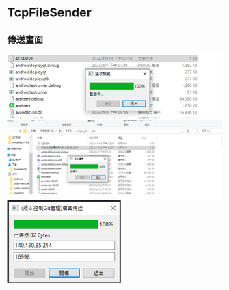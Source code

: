 # TcpFileSender
## 傳送畫面
![TcpFileSender](https://github.com/CHENGJUI-TSAI/TCP-11-18/blob/main/%E5%82%B3%E9%80%81%E7%95%AB%E9%9D%A2.png)
![TcpFileSender](https://github.com/CHENGJUI-TSAI/TCP-11-18/blob/main/%E6%88%90%E5%8A%9F%E5%82%B3%E9%80%81.png)
![TcpFileSender](https://github.com/CHENGJUI-TSAI/TCP-11-18/blob/main/%E7%A8%8B%E5%BC%8F%E7%95%AB%E9%9D%A2.png)
